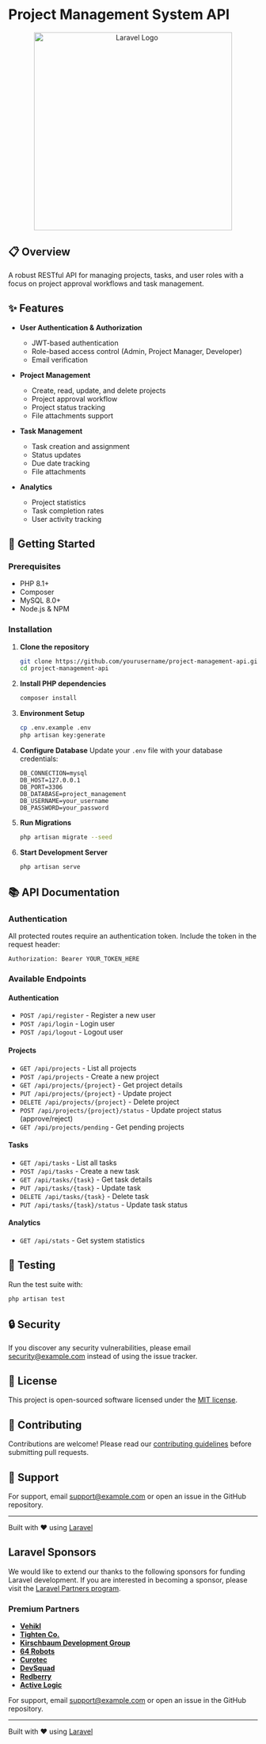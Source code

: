 # Project Management System API

<p align="center">
<img src="https://raw.githubusercontent.com/laravel/art/master/logo-lockup/5%20SVG/2%20CMYK/1%20Full%20Color/laravel-logolockup-cmyk-red.svg" width="400" alt="Laravel Logo">
</p>

## 📋 Overview

A robust RESTful API for managing projects, tasks, and user roles with a focus on project approval workflows and task management.

## ✨ Features

- **User Authentication & Authorization**
  - JWT-based authentication
  - Role-based access control (Admin, Project Manager, Developer)
  - Email verification

- **Project Management**
  - Create, read, update, and delete projects
  - Project approval workflow
  - Project status tracking
  - File attachments support

- **Task Management**
  - Task creation and assignment
  - Status updates
  - Due date tracking
  - File attachments

- **Analytics**
  - Project statistics
  - Task completion rates
  - User activity tracking

## 🚀 Getting Started

### Prerequisites

- PHP 8.1+
- Composer
- MySQL 8.0+
- Node.js & NPM

### Installation

1. **Clone the repository**
   ```bash
   git clone https://github.com/yourusername/project-management-api.git
   cd project-management-api
   ```

2. **Install PHP dependencies**
   ```bash
   composer install
   ```

3. **Environment Setup**
   ```bash
   cp .env.example .env
   php artisan key:generate
   ```

4. **Configure Database**
   Update your `.env` file with your database credentials:
   ```env
   DB_CONNECTION=mysql
   DB_HOST=127.0.0.1
   DB_PORT=3306
   DB_DATABASE=project_management
   DB_USERNAME=your_username
   DB_PASSWORD=your_password
   ```

5. **Run Migrations**
   ```bash
   php artisan migrate --seed
   ```

6. **Start Development Server**
   ```bash
   php artisan serve
   ```

## 📚 API Documentation

### Authentication

All protected routes require an authentication token. Include the token in the request header:

```
Authorization: Bearer YOUR_TOKEN_HERE
```

### Available Endpoints

#### Authentication
- `POST /api/register` - Register a new user
- `POST /api/login` - Login user
- `POST /api/logout` - Logout user

#### Projects
- `GET /api/projects` - List all projects
- `POST /api/projects` - Create a new project
- `GET /api/projects/{project}` - Get project details
- `PUT /api/projects/{project}` - Update project
- `DELETE /api/projects/{project}` - Delete project
- `POST /api/projects/{project}/status` - Update project status (approve/reject)
- `GET /api/projects/pending` - Get pending projects

#### Tasks
- `GET /api/tasks` - List all tasks
- `POST /api/tasks` - Create a new task
- `GET /api/tasks/{task}` - Get task details
- `PUT /api/tasks/{task}` - Update task
- `DELETE /api/tasks/{task}` - Delete task
- `PUT /api/tasks/{task}/status` - Update task status

#### Analytics
- `GET /api/stats` - Get system statistics

## 🧪 Testing

Run the test suite with:

```bash
php artisan test
```

## 🔒 Security

If you discover any security vulnerabilities, please email security@example.com instead of using the issue tracker.

## 📝 License

This project is open-sourced software licensed under the [MIT license](https://opensource.org/licenses/MIT).

## 🤝 Contributing

Contributions are welcome! Please read our [contributing guidelines](CONTRIBUTING.md) before submitting pull requests.

## 📧 Support

For support, email support@example.com or open an issue in the GitHub repository.

---

Built with ❤️ using [Laravel](https://laravel.com)

## Laravel Sponsors

We would like to extend our thanks to the following sponsors for funding Laravel development. If you are interested in becoming a sponsor, please visit the [Laravel Partners program](https://partners.laravel.com).

### Premium Partners

- **[Vehikl](https://vehikl.com)**
- **[Tighten Co.](https://tighten.co)**
- **[Kirschbaum Development Group](https://kirschbaumdevelopment.com)**
- **[64 Robots](https://64robots.com)**
- **[Curotec](https://www.curotec.com/services/technologies/laravel)**
- **[DevSquad](https://devsquad.com/hire-laravel-developers)**
- **[Redberry](https://redberry.international/laravel-development)**
- **[Active Logic](https://activelogic.com)**

For support, email support@example.com or open an issue in the GitHub repository.

---

Built with ❤️ using [Laravel](https://laravel.com)
